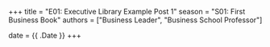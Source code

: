 +++
title = "E01: Executive Library Example Post 1"
season = "S01: First Business Book"
authors = ["Business Leader", "Business School Professor"]

date = {{ .Date }}
+++